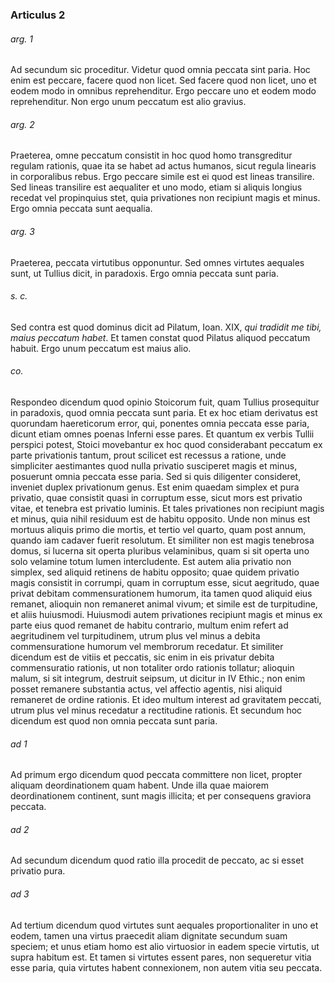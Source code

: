 ### Articulus 2

###### arg. 1
Ad secundum sic proceditur. Videtur quod omnia peccata sint paria. Hoc enim est peccare, facere quod non licet. Sed facere quod non licet, uno et eodem modo in omnibus reprehenditur. Ergo peccare uno et eodem modo reprehenditur. Non ergo unum peccatum est alio gravius.

###### arg. 2
Praeterea, omne peccatum consistit in hoc quod homo transgreditur regulam rationis, quae ita se habet ad actus humanos, sicut regula linearis in corporalibus rebus. Ergo peccare simile est ei quod est lineas transilire. Sed lineas transilire est aequaliter et uno modo, etiam si aliquis longius recedat vel propinquius stet, quia privationes non recipiunt magis et minus. Ergo omnia peccata sunt aequalia.

###### arg. 3
Praeterea, peccata virtutibus opponuntur. Sed omnes virtutes aequales sunt, ut Tullius dicit, in paradoxis. Ergo omnia peccata sunt paria.

###### s. c.
Sed contra est quod dominus dicit ad Pilatum, Ioan. XIX, *qui tradidit me tibi, maius peccatum habet*. Et tamen constat quod Pilatus aliquod peccatum habuit. Ergo unum peccatum est maius alio.

###### co.
Respondeo dicendum quod opinio Stoicorum fuit, quam Tullius prosequitur in paradoxis, quod omnia peccata sunt paria. Et ex hoc etiam derivatus est quorundam haereticorum error, qui, ponentes omnia peccata esse paria, dicunt etiam omnes poenas Inferni esse pares. Et quantum ex verbis Tullii perspici potest, Stoici movebantur ex hoc quod considerabant peccatum ex parte privationis tantum, prout scilicet est recessus a ratione, unde simpliciter aestimantes quod nulla privatio susciperet magis et minus, posuerunt omnia peccata esse paria. Sed si quis diligenter consideret, inveniet duplex privationum genus. Est enim quaedam simplex et pura privatio, quae consistit quasi in corruptum esse, sicut mors est privatio vitae, et tenebra est privatio luminis. Et tales privationes non recipiunt magis et minus, quia nihil residuum est de habitu opposito. Unde non minus est mortuus aliquis primo die mortis, et tertio vel quarto, quam post annum, quando iam cadaver fuerit resolutum. Et similiter non est magis tenebrosa domus, si lucerna sit operta pluribus velaminibus, quam si sit operta uno solo velamine totum lumen intercludente. Est autem alia privatio non simplex, sed aliquid retinens de habitu opposito; quae quidem privatio magis consistit in corrumpi, quam in corruptum esse, sicut aegritudo, quae privat debitam commensurationem humorum, ita tamen quod aliquid eius remanet, alioquin non remaneret animal vivum; et simile est de turpitudine, et aliis huiusmodi. Huiusmodi autem privationes recipiunt magis et minus ex parte eius quod remanet de habitu contrario, multum enim refert ad aegritudinem vel turpitudinem, utrum plus vel minus a debita commensuratione humorum vel membrorum recedatur. Et similiter dicendum est de vitiis et peccatis, sic enim in eis privatur debita commensuratio rationis, ut non totaliter ordo rationis tollatur; alioquin malum, si sit integrum, destruit seipsum, ut dicitur in IV Ethic.; non enim posset remanere substantia actus, vel affectio agentis, nisi aliquid remaneret de ordine rationis. Et ideo multum interest ad gravitatem peccati, utrum plus vel minus recedatur a rectitudine rationis. Et secundum hoc dicendum est quod non omnia peccata sunt paria.

###### ad 1
Ad primum ergo dicendum quod peccata committere non licet, propter aliquam deordinationem quam habent. Unde illa quae maiorem deordinationem continent, sunt magis illicita; et per consequens graviora peccata.

###### ad 2
Ad secundum dicendum quod ratio illa procedit de peccato, ac si esset privatio pura.

###### ad 3
Ad tertium dicendum quod virtutes sunt aequales proportionaliter in uno et eodem, tamen una virtus praecedit aliam dignitate secundum suam speciem; et unus etiam homo est alio virtuosior in eadem specie virtutis, ut supra habitum est. Et tamen si virtutes essent pares, non sequeretur vitia esse paria, quia virtutes habent connexionem, non autem vitia seu peccata.

